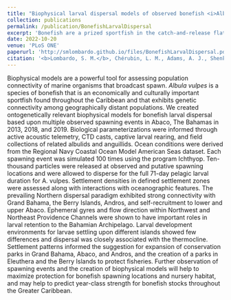 ```yaml
---
title: "Biophysical larval dispersal models of observed bonefish <i>Albula vulpes</i> spawning events in Abaco The Bahamas An assessment of population connectivity and ocean dynamics"
collection: publications
permalink: /publication/BonefishLarvalDispersal
excerpt: 'Bonefish are a prized sportfish in the catch-and-release flats fisheries of the Caribbean. With the new discovery of spawning associations with the thermocline, biologically and ecologically accurate larval dispersal models could finally be created to evaluate within-region connectivity and the efficacy of The Bahamas marine protected areas network to protect potential Bonefish nursery habitats. The results of the larval dispersal simulations revealed the relationships with seasonal ephemeral gyres, the boom-or-bust success of spawning, and the thermal and depth environments that Bonefish larvae experience over their 41-71 day pelagic larval duration. The Bahamas marine protected areas network provided ample protection for Bonefish nurseries, though some suggestions were made for park expansions.'
date: 2022-10-20
venue: 'PLoS ONE'
paperurl: 'http://smlombardo.github.io/files/BonefishLarvalDispersal.pdf'
citation: '<b>Lombardo, S. M.</b>, Chérubin, L. M., Adams, A. J., Shenker, J. M., Wills, P. S., Danylchuk, A. J., & Ajemian, M. J. (2022). Biophysical larval dispersal models of observed bonefish (<i>Albula vulpes</i>) spawning events in Abaco, The Bahamas: An assessment of population connectivity and ocean dynamics. <i>PLoS ONE</i>, 17(10), e0276528.'
---
```


Biophysical models are a powerful tool for assessing population connectivity of marine organisms that broadcast spawn. <i>Albula vulpes</i> is a species of bonefish that is an economically and culturally important sportfish found throughout the Caribbean and that exhibits genetic connectivity among geographically distant populations. We created ontogenetically relevant biophysical models for bonefish larval dispersal based upon multiple observed spawning events in Abaco, The Bahamas in 2013, 2018, and 2019. Biological parameterizations were informed through active acoustic telemetry, CTD casts, captive larval rearing, and field collections of related albulids and anguillids. Ocean conditions were derived from the Regional Navy Coastal Ocean Model American Seas dataset. Each spawning event was simulated 100 times using the program Ichthyop. Ten-thousand particles were released at observed and putative spawning locations and were allowed to disperse for the full 71-day pelagic larval duration for A. vulpes. Settlement densities in defined settlement zones were assessed along with interactions with oceanographic features. The prevailing Northern dispersal paradigm exhibited strong connectivity with Grand Bahama, the Berry Islands, Andros, and self-recruitment to lower and upper Abaco. Ephemeral gyres and flow direction within Northwest and Northeast Providence Channels were shown to have important roles in larval retention to the Bahamian Archipelago. Larval development environments for larvae settling upon different islands showed few differences and dispersal was closely associated with the thermocline. Settlement patterns informed the suggestion for expansion of conservation parks in Grand Bahama, Abaco, and Andros, and the creation of a parks in Eleuthera and the Berry Islands to protect fisheries. Further observation of spawning events and the creation of biophysical models will help to maximize protection for bonefish spawning locations and nursery habitat, and may help to predict year-class strength for bonefish stocks throughout the Greater Caribbean.

